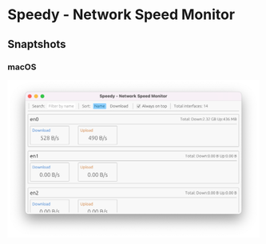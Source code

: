 # Speedy - Network Speed Monitor

## Snaptshots

### macOS

![Speedy Network Monitor](assets/macos.png)
